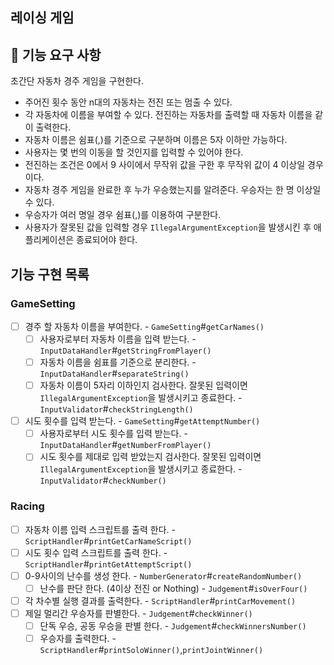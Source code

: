## 레이싱 게임

## 🚀 기능 요구 사항

초간단 자동차 경주 게임을 구현한다.

- 주어진 횟수 동안 n대의 자동차는 전진 또는 멈출 수 있다.
- 각 자동차에 이름을 부여할 수 있다. 전진하는 자동차를 출력할 때 자동차 이름을 같이 출력한다.
- 자동차 이름은 쉼표(,)를 기준으로 구분하며 이름은 5자 이하만 가능하다.
- 사용자는 몇 번의 이동을 할 것인지를 입력할 수 있어야 한다.
- 전진하는 조건은 0에서 9 사이에서 무작위 값을 구한 후 무작위 값이 4 이상일 경우이다.
- 자동차 경주 게임을 완료한 후 누가 우승했는지를 알려준다. 우승자는 한 명 이상일 수 있다.
- 우승자가 여러 명일 경우 쉼표(,)를 이용하여 구분한다.
- 사용자가 잘못된 값을 입력할 경우 `IllegalArgumentException`을 발생시킨 후 애플리케이션은 종료되어야 한다.

## 기능 구현 목록

### GameSetting
- [ ] 경주 할 자동차 이름을 부여한다. - `GameSetting`#`getCarNames()`
  - [ ] 사용자로부터 자동차 이름을 입력 받는다. - `InputDataHandler`#`getStringFromPlayer()`
  - [ ] 자동차 이름을 쉼표를 기준으로 분리한다. - `InputDataHandler`#`separateString()`
  - [ ] 자동차 이름이 5자리 이하인지 검사한다. 잘못된 입력이면 `IllegalArgumentException`을 발생시키고 종료한다. - `InputValidator`#`checkStringLength()`
- [ ] 시도 횟수를 입력 받는다. - `GameSetting`#`getAttemptNumber()`
  - [ ] 사용자로부터 시도 횟수를 입력 받는다. - `InputDataHandler`#`getNumberFromPlayer()`
  - [ ] 시도 횟수를 제대로 입력 받았는지 검사한다. 잘못된 입력이면 `IllegalArgumentException`을 발생시키고 종료한다. - `InputValidator`#`checkNumber()`

### Racing
- [ ] 자동차 이름 입력 스크립트를 출력 한다. - `ScriptHandler`#`printGetCarNameScript()`
- [ ] 시도 횟수 입력 스크립트를 출력 한다. - `ScriptHandler`#`printGetAttemptScript()`
- [ ] 0-9사이의 난수를 생성 한다. - `NumberGenerator`#`createRandomNumber()`
    - [ ] 난수를 판단 한다. (4이상 전진 or Nothing) - `Judgement`#`isOverFour()`
- [ ] 각 차수별 실행 결과를 출력한다. - `ScriptHandler`#`printCarMovement()`
- [ ] 제일 멀리간 우승자를 판별한다. - `Judgement`#`checkWinner()`
    - [ ] 단독 우승, 공동 우승을 판별 한다. - `Judgement`#`checkWinnersNumber()`
    - [ ] 우승자를 출력한다. - `ScriptHandler`#`printSoloWinner()`,`printJointWinner()`
